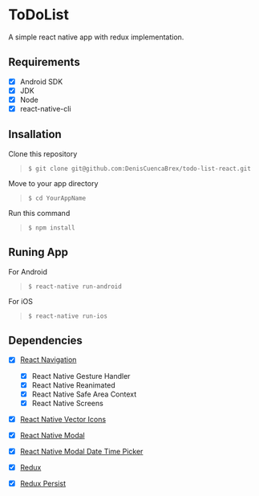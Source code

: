 # ToDoList

A simple react native app with redux implementation.

## Requirements

- [x] Android SDK
- [x] JDK
- [x] Node
- [x] react-native-cli

## Insallation

Clone this repository
> `$ git clone git@github.com:DenisCuencaBrex/todo-list-react.git`  

Move to your app directory  
> `$ cd YourAppName`  

Run this command  
> `$ npm install`  

## Runing App

For Android  
>`$ react-native run-android`  

For iOS  
>`$ react-native run-ios`  

## Dependencies

- [x] [React Navigation](https://reactnavigation.org)
  - [x] React Native Gesture Handler
  - [x] React Native Reanimated
  - [x] React Native Safe Area Context
  - [x] React Native Screens
- [x] [React Native Vector Icons](https://github.com/oblador/react-native-vector-icons)
- [x] [React Native Modal](https://github.com/react-native-community/react-native-modal)
- [x] [React Native Modal Date Time Picker](https://github.com/mmazzarolo/react-native-modal-datetime-picker)
- [x] [Redux](https://redux.js.org)
- [x] [Redux Persist](https://github.com/rt2zz/redux-persist)

